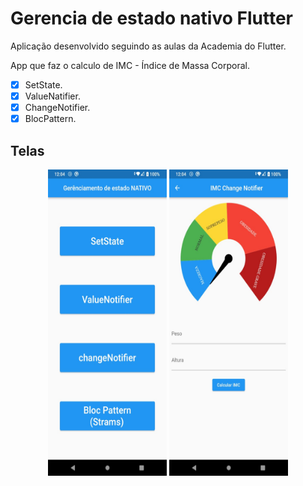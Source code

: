 # Gerencia de estado nativo Flutter


Aplicação desenvolvido seguindo as aulas da Academia do Flutter.

App que faz o calculo de IMC - Índice de Massa Corporal.

- [x] SetState.
- [x] ValueNatifier.
- [x] ChangeNotifier.
- [x] BlocPattern.

## Telas
<p align="center">
<img src="https://github.com/CharlestonRibeiro/Gerenciadores_de_estado/blob/main/assert/img/1.jpeg?raw=true" width="190" height="490" />
<img src="https://github.com/CharlestonRibeiro/Gerenciadores_de_estado/blob/main/assert/img/2.jpeg?raw=true" width="190" height="490" />
</p>

